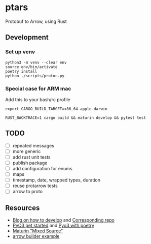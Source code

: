 # ptars

Protobuf to Arrow, using Rust

## Development

### Set up venv

```shell
python3 -m venv --clear env
source env/bin/activate
poetry install
python ./scripts/protoc.py
```
### Special case for ARM mac

Add this to your bash/rc profile

```shell
export CARGO_BUILD_TARGET=x86_64-apple-darwin
```

```shell
RUST_BACKTRACE=1 cargo build && maturin develop && pytest test
```


## TODO

- [ ] repeated messages
- [ ] more generic 
- [ ] add rust unit tests
- [ ] publish package
- [ ] add configuration for enums
- [ ] maps
- [ ] timestamp, date, wrapped types, duration
- [ ] reuse protarrow tests
- [ ] arrow to proto 

## Resources

- [Blog on how to develop](https://blog.yossarian.net/2020/08/02/Writing-and-publishing-a-python-module-in-rust?utm_source=pocket_saves) and [Corresponding repo](https://github.com/woodruffw/procmaps.py)
- [PyO3 get started](https://pyo3.rs/v0.4.1/) and  [Pyo3 with poetry](https://github.com/nbigaouette/python-poetry-rust-wheel/)
- [Maturin "Mixed Source"](https://www.maturin.rs/#mixed-rustpython-projects)
- [arrow builder example](https://github.com/apache/arrow-rs/blob/master/arrow/examples/builders.rs)
